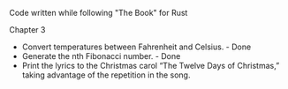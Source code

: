 Code written while following "The Book" for Rust

Chapter 3
* Convert temperatures between Fahrenheit and Celsius. - Done
* Generate the nth Fibonacci number. - Done
* Print the lyrics to the Christmas carol “The Twelve Days of Christmas,” taking advantage of the repetition in the song.